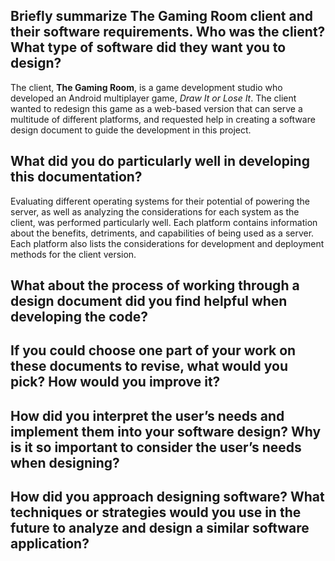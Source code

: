 ## Briefly summarize The Gaming Room client and their software requirements. Who was the client? What type of software did they want you to design?

The client, **The Gaming Room**, is a game development studio who developed an Android multiplayer game, *Draw It or Lose It*. The client wanted to redesign this game as a web-based version that can serve a multitude of different platforms, and requested help in creating a software design document to guide the development in this project.

## What did you do particularly well in developing this documentation?

Evaluating different operating systems for their potential of powering the server, as well as analyzing the considerations for each system as the client, was performed particularly well. Each platform contains information about the benefits, detriments, and capabilities of being used as a server. Each platform also lists the considerations for development and deployment methods for the client version.

## What about the process of working through a design document did you find helpful when developing the code?


## If you could choose one part of your work on these documents to revise, what would you pick? How would you improve it?


## How did you interpret the user’s needs and implement them into your software design? Why is it so important to consider the user’s needs when designing?


## How did you approach designing software? What techniques or strategies would you use in the future to analyze and design a similar software application?
